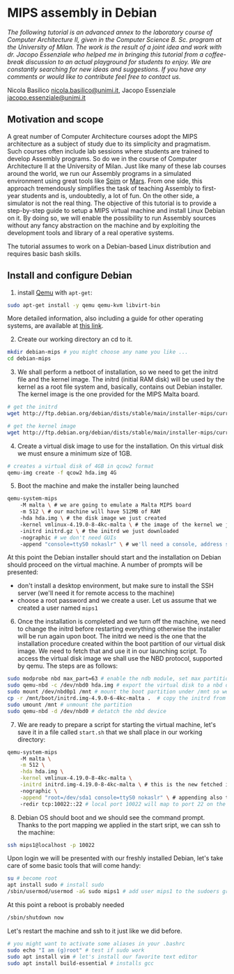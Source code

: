 # MIPS assembly in Debian

*The following tutorial is an advanced annex to the laboratory course of Computer Architecture II, given in the Computer Science B. Sc. program at the University of Milan. The work is the result of a joint idea and work with dr. Jacopo Essenziale who helped me in bringing this tutorial from a coffee-break discussion to an actual playground for students to enjoy. We are constantly searching for new ideas and suggestions. If you have any comments or would like to contribute feel free to contact us.*

Nicola Basilico nicola.basilico@unimi.it, Jacopo Essenziale jacopo.essenziale@unimi.it 

## Motivation and scope

A great number of Computer Architecture courses adopt the MIPS architecture as a subject of study due to its simplicity and pragmatism. Such courses often include lab sessions where students are trained to develop Assembly programs. So do we in the course of Computer Architecture II at the University of Milan. Just like many of these lab courses around the world, we run our Assembly programs in a simulated environment using great tools like [Spim](http://spimsimulator.sourceforge.net/) or [Mars](http://courses.missouristate.edu/KenVollmar/MARS/). From one side, this approach tremendously simplifies the task of teaching Assembly to first-year students and is, undoubtedly, a lot of fun. On the other side, a simulator is not the real thing. The objective of this tutorial is to provide a step-by-step guide to setup a MIPS virtual machine and install Linux Debian on it. By doing so, we will enable the possibility to run Assembly sources without any fancy abstraction on the machine and by exploiting the development tools and library of a real operative systems.

The tutorial assumes to work on a Debian-based Linux distribution and requires basic bash skills.

## Install and configure Debian

1. install [Qemu](https://www.qemu.org/) with `apt-get`:

```bash
sudo apt-get install -y qemu qemu-kvm libvirt-bin
```
More detailed information, also including a guide for other operating systems, are available at [this link](https://en.wikibooks.org/wiki/QEMU/Installing_QEMU).

2. Create our working directory an cd to it.

```bash
mkdir debian-mips # you might choose any name you like ...
cd debian-mips
```

3. We shall perform a netboot of installation, so we need to get the initrd file and the kernel image. The initrd (initial RAM disk) will be used by the kernel as a root file system and, basically, contains out Debian installer. The kernel image is the one provided for the MIPS Malta board.

```bash
# get the initrd
wget http://ftp.debian.org/debian/dists/stable/main/installer-mips/current/images/malta/netboot/initrd.gz

# get the kernel image
wget http://ftp.debian.org/debian/dists/stable/main/installer-mips/current/images/malta/netboot/vmlinux-4.19.0-8-4kc-malta
```

4. Create a virtual disk image to use for the installation. On this virtual disk we must ensure a minimum size of 1GB.

````bash
# creates a virtual disk of 4GB in qcow2 format
qemu-img create -f qcow2 hda.img 4G
````

5. Boot the machine and make the installer being launched

```sh
qemu-system-mips 
	-M malta \ # we are going to emulate a Malta MIPS board
	-m 512 \ # our machine will have 512MB of RAM
	-hda hda.img \ # the disk image we just created
	-kernel vmlinux-4.19.0-8-4kc-malta \ # the image of the kernel we just downloaded
	-initrd initrd.gz \ # the initrd we just downloaded
	-nographic # we don't need GUIs
	-append "console=ttyS0 nokaslr" \ # we'll need a console, address space layout randomization will not be necessary	
```

At this point the Debian installer should start and the installation on Debian should proceed on the virtual machine. A number of prompts will be presented:

- don't install a desktop environment, but make sure to install the SSH server (we'll need it for remote access to the machine)
- choose a root password and we create a user. Let us assume that we created a user named `mips1`

6. Once the installation is completed and we turn off the machine, we need to change the initrd before restarting everything otherwise the installer will be run again upon boot. The initrd we need is the one that the installation procedure created within the boot partition of our virtual disk image. We need to fetch that and use it in our launching script. To access the virtual disk image we shall use the NBD protocol, supported by qemu. The steps are as follows:

```bash
sudo modprobe nbd max_part=63 # enable the ndb module, set max partitions number to 63
sudo qemu-nbd -c /dev/nbd0 hda.img # export the virtual disk to a nbd device in our local file system
sudo mount /dev/nbd0p1 /mnt # mount the boot partition under /mnt so we can access it
cp -r /mnt/boot/initrd.img-4.9.0-6-4kc-malta .  # copy the initrd from the boot partition to the working directory (check version!)
sudo umount /mnt # unmount the partition
sudo qemu-nbd -d /dev/nbd0 # detatch the nbd device
```

7. We are ready to prepare a script for starting the virtual machine, let's save it in a file called `start.sh` that we shall place in our working directory:

```bash
qemu-system-mips 
	-M malta \
	-m 512 \
	-hda hda.img \
	-kernel vmlinux-4.19.0-8-4kc-malta \
	-initrd initrd.img-4.19.0-8-4kc-malta \ # this is the new fetched initrd!
	-nographic \
	-append "root=/dev/sda1 console=ttyS0 nokaslr" \ # appending also the main disk now
  	-redir tcp:10022::22 # local port 10022 will map to port 22 on the virtual machine
```

8. Debian OS should boot and we should see the command prompt. Thanks to the port mapping we applied in the start sript, we can ssh to the machine:

```bash
ssh mips1@localhost -p 10022
```

Upon login we will be presented with our freshly installed Debian, let's take care of some basic tools that will come handy:

```bash
su # become root
apt install sudo # install sudo 	
/sbin/usermod/usermod -aG sudo mips1 # add user mips1 to the sudoers group
```
At this point a reboot is probably needed

```bash
/sbin/shutdown now
```
Let's restart the machine and ssh to it just like we did before. 

```bash
# you might want to activate some aliases in your .bashrc
sudo echo "I am (g)root" # test if sudo work
sudo apt install vim # let's install our favorite text editor
sudo apt install build-essential # installs gcc
```